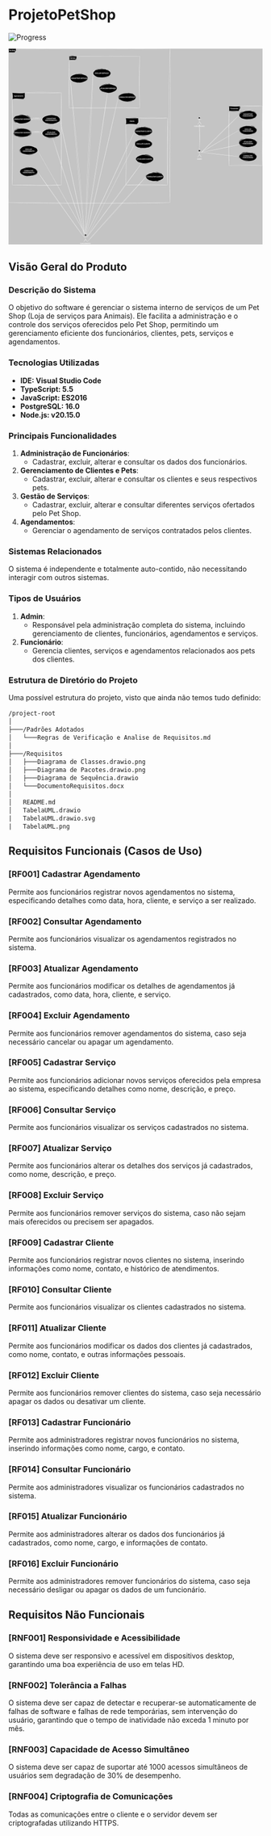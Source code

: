 # ProjetoPetShop
![Progress](https://progress-bar.dev/0/?title=Progress)

![Imagem](./TabelaUML.drawio.svg)

## Visão Geral do Produto

### Descrição do Sistema
O objetivo do software é gerenciar o sistema interno de serviços de um Pet Shop (Loja de serviços para Animais). Ele facilita a administração e o controle dos serviços oferecidos pelo Pet Shop, permitindo um gerenciamento eficiente dos funcionários, clientes, pets, serviços e agendamentos.

### Tecnologias Utilizadas
- **IDE: Visual Studio Code**
- **TypeScript: 5.5**
- **JavaScript: ES2016**
- **PostgreSQL: 16.0**
- **Node.js: v20.15.0**

### Principais Funcionalidades
1. **Administração de Funcionários**: 
   - Cadastrar, excluir, alterar e consultar os dados dos funcionários.
2. **Gerenciamento de Clientes e Pets**:
   - Cadastrar, excluir, alterar e consultar os clientes e seus respectivos pets.
3. **Gestão de Serviços**:
   - Cadastrar, excluir, alterar e consultar diferentes serviços ofertados pelo Pet Shop.
4. **Agendamentos**:
   - Gerenciar o agendamento de serviços contratados pelos clientes.

### Sistemas Relacionados
O sistema é independente e totalmente auto-contido, não necessitando interagir com outros sistemas.

### Tipos de Usuários
1. **Admin**: 
   - Responsável pela administração completa do sistema, incluindo gerenciamento de clientes, funcionários, agendamentos e serviços.
2. **Funcionário**: 
   - Gerencia clientes, serviços e agendamentos relacionados aos pets dos clientes.

### Estrutura de Diretório do Projeto
Uma possível estrutura do projeto, visto que ainda não temos tudo definido:

```
/project-root
│  
├───/Padrões Adotados
│   └───Regras de Verificação e Analise de Requisitos.md
│
├───/Requisitos
│   ├───Diagrama de Classes.drawio.png
│   ├───Diagrama de Pacotes.drawio.png
│   ├───Diagrama de Sequência.drawio
│   └───DocumentoRequisitos.docx
│
│   README.md
│   TabelaUML.drawio
|   TabelaUML.drawio.svg
|   TabelaUML.png
```

## Requisitos Funcionais (Casos de Uso)


### [RF001] Cadastrar Agendamento
Permite aos funcionários registrar novos agendamentos no sistema, especificando detalhes como data, hora, cliente, e serviço a ser realizado.

### [RF002] Consultar Agendamento
Permite aos funcionários visualizar os agendamentos registrados no sistema.

### [RF003] Atualizar Agendamento
Permite aos funcionários modificar os detalhes de agendamentos já cadastrados, como data, hora, cliente, e serviço.

### [RF004] Excluir Agendamento
Permite aos funcionários remover agendamentos do sistema, caso seja necessário cancelar ou apagar um agendamento.

### [RF005] Cadastrar Serviço
Permite aos funcionários adicionar novos serviços oferecidos pela empresa ao sistema, especificando detalhes como nome, descrição, e preço.

### [RF006] Consultar Serviço
Permite aos funcionários visualizar os serviços cadastrados no sistema.

### [RF007] Atualizar Serviço
Permite aos funcionários alterar os detalhes dos serviços já cadastrados, como nome, descrição, e preço.

### [RF008] Excluir Serviço
Permite aos funcionários remover serviços do sistema, caso não sejam mais oferecidos ou precisem ser apagados.

### [RF009] Cadastrar Cliente
Permite aos funcionários registrar novos clientes no sistema, inserindo informações como nome, contato, e histórico de atendimentos.

### [RF010] Consultar Cliente
Permite aos funcionários visualizar os clientes cadastrados no sistema.

### [RF011] Atualizar Cliente
Permite aos funcionários modificar os dados dos clientes já cadastrados, como nome, contato, e outras informações pessoais.

### [RF012] Excluir Cliente
Permite aos funcionários remover clientes do sistema, caso seja necessário apagar os dados ou desativar um cliente.

### [RF013] Cadastrar Funcionário
Permite aos administradores registrar novos funcionários no sistema, inserindo informações como nome, cargo, e contato.

### [RF014] Consultar Funcionário
Permite aos administradores visualizar os funcionários cadastrados no sistema.

### [RF015] Atualizar Funcionário
Permite aos administradores alterar os dados dos funcionários já cadastrados, como nome, cargo, e informações de contato.

### [RF016] Excluir Funcionário
Permite aos administradores remover funcionários do sistema, caso seja necessário desligar ou apagar os dados de um funcionário.


## Requisitos Não Funcionais 


### [RNF001] Responsividade e Acessibilidade
O sistema deve ser responsivo e acessível em dispositivos desktop, garantindo uma boa experiência de uso em telas HD.

### [RNF002] Tolerância a Falhas
O sistema deve ser capaz de detectar e recuperar-se automaticamente de falhas de software e falhas de rede temporárias, sem intervenção do usuário, garantindo que o tempo de inatividade não exceda 1 minuto por mês.

### [RNF003] Capacidade de Acesso Simultâneo
O sistema deve ser capaz de suportar até 1000 acessos simultâneos de usuários sem degradação de 30% de desempenho.

### [RNF004] Criptografia de Comunicações
Todas as comunicações entre o cliente e o servidor devem ser criptografadas utilizando HTTPS.

